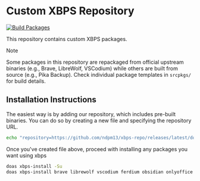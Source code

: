 # Custom XBPS Repository
[![Build Packages](https://github.com/ndpm13/xbps-repo/actions/workflows/build-packages.yml/badge.svg)](https://github.com/ndpm13/xbps-repo/actions/workflows/build-packages.yml)

This repository contains custom XBPS packages.

> [!NOTE]
> Some packages in this repository are repackaged from official upstream binaries (e.g., Brave, LibreWolf, VSCodium) while others are built from source (e.g., Pika Backup). Check individual package templates in `srcpkgs/` for build details.

## Installation Instructions

The easiest way is by adding our repository, which includes pre-built binaries. You can do so by creating a new file and specifying the repository URL.

```bash
echo "repository=https://github.com/ndpm13/xbps-repo/releases/latest/download" | doas tee /etc/xbps.d/ndpm13-xbps-repo.conf
```

Once you've created file above, proceed with installing any packages you want using xbps

```bash
doas xbps-install -Su
doas xbps-install brave librewolf vscodium ferdium obsidian onlyoffice freetube tutanota-desktop drawio-desktop sklauncher cinny-desktop PrismLauncher-Cracked intel-media-driver-nonfree proton-authenticator
```
